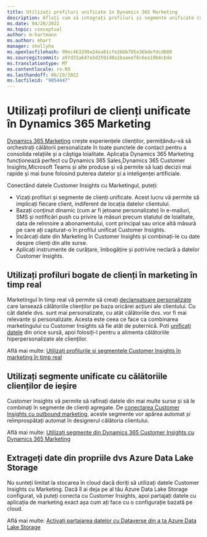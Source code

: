 ```yaml
---
title: Utilizați profiluri unificate în Dynamics 365 Marketing
description: Aflați cum să integrați profiluri și segmente unificate cu Dynamics 365 Marketing.
ms.date: 04/20/2022
ms.topic: conceptual
author: m-hartmann
ms.author: mhart
manager: shellyha
ms.openlocfilehash: 99ec463299a24ea81cfe26bb785e36bdefdcd080
ms.sourcegitcommit: a97d31a647a5d259140a1baaeef8c6ea10b8cbde
ms.translationtype: MT
ms.contentlocale: ro-RO
ms.lasthandoff: 06/29/2022
ms.locfileid: "9054447"
---
```

# <a name="use-unified-customer-profiles-in-dynamics-365-marketing"></a>Utilizați profiluri de clienți unificate în Dynamics 365 Marketing

[Dynamics 365 Marketing](/dynamics365/marketing/overview) crește experiențele clienților, permițându-vă să orchestrați călătorii personalizate în toate punctele de contact pentru a consolida relațiile și a câștiga loialitate. Aplicația Dynamics 365 Marketing funcționează perfect cu Dynamics 365 Sales,Dynamics 365 Customer Insights,Microsoft Teams și alte produse și vă permite să luați decizii mai rapide și mai bune folosind puterea datelor și a inteligenței artificiale.

Conectând datele Customer Insights cu Marketingul, puteți:

- Vizați profiluri și segmente de clienți unificate. Acest lucru vă permite să implicați fiecare client, indiferent de locația datelor clientului.
- Bazați conținut dinamic (cum ar fi jetoane personalizate) în e-mailuri, SMS și notificări push cu privire la măsuri precum statutul de loialitate, data de reînnoire a abonamentului, cont principal sau orice altă măsură pe care ați capturat-o în profilul unificat Customer Insights.
- Încărcați date din Marketing în Customer Insights și combinați-le cu date despre clienți din alte surse.
- Aplicați instrumente de curățare, îmbogățire și potrivire neclară a datelor Customer Insights.

## <a name="use-rich-customer-profiles-in-real-time-marketing"></a>Utilizați profiluri bogate de clienți în marketing în timp real

Marketingul în timp real vă permite să creați [declanșatoare personalizate](/dynamics365/marketing/real-time-marketing-custom-triggers) care lansează călătoriile clienților pe baza oricărei acțiuni ale clientului. Cu cât datele dvs. sunt mai personalizate, cu atât călătoriile dvs. vor fi mai relevante și personalizate. Acesta este ceea ce face ca combinarea marketingului cu Customer Insights să fie atât de puternică. Poti [unificați datele](data-unification.md) din orice sursă, apoi folosiți-l pentru a alimenta călătoriile hiperpersonalizate ale clienților.

Află mai multe: [Utilizați profilurile și segmentele Customer Insights în marketing în timp real](/dynamics365/marketing/real-time-marketing-ci-profile)

## <a name="use-unified-segments-with-outbound-customer-journeys"></a>Utilizați segmente unificate cu călătoriile clienților de ieșire

Customer Insights vă permite să rafinați datele din mai multe surse și să le combinați în segmente de clienți agregate. De [conectarea Customer Insights cu outbound marketing](export-dynamics365-marketing.md), aceste segmente vor apărea automat *și* reîmprospătați automat în designerul călătoria clientului.

Află mai multe: [Utilizați segmente din Dynamics 365 Customer Insights cu Dynamics 365 Marketing](/dynamics365/marketing/customer-insights-segments)

## <a name="pull-data-from-your-own-azure-data-lake-storage"></a>Extrageți date din propriile dvs Azure Data Lake Storage

Nu sunteți limitat la stocarea în cloud dacă doriți să utilizați datele Customer Insights cu Marketing. Dacă îl ai deja pe al tău Azure Data Lake Storage configurat, vă puteți conecta cu Customer Insights, apoi partajați datele cu aplicația de marketing exact așa cum ați face cu o configurație bazată pe cloud.

Află mai multe: [Activați partajarea datelor cu Dataverse din a ta Azure Data Lake Storage](customer-insights-dataverse.md#enable-data-sharing-with-dataverse-from-your-own-azure-data-lake-storage-preview)
